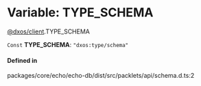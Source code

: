 # Variable: TYPE\_SCHEMA

[@dxos/client](../modules/dxos_client.md).TYPE_SCHEMA

 `Const` **TYPE\_SCHEMA**: ``"dxos:type/schema"``

#### Defined in

packages/core/echo/echo-db/dist/src/packlets/api/schema.d.ts:2
